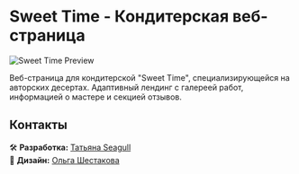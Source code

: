 # Sweet Time - Кондитерская веб-страница

![Sweet Time Preview](img/preview.jpg)

Веб-страница для кондитерской "Sweet Time", специализирующейся на авторских десертах. Адаптивный лендинг с галереей работ, информацией о мастере и секцией отзывов.

## Контакты

🛠 **Разработка:** [Татьяна Seagull](https://github.com/TanyaSeagull)  
🎨 **Дизайн:** [Ольга Шестакова](https://www.behance.net/olgashesta1041)
